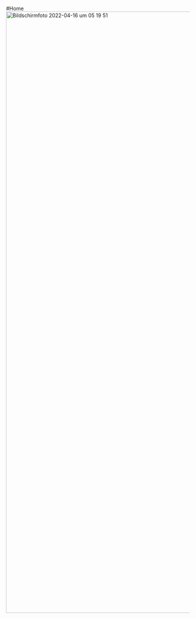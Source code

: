 #Home
<img width="1643" alt="Bildschirmfoto 2022-04-16 um 05 19 51" src="https://user-images.githubusercontent.com/54147030/163660787-f0c4005e-e7f9-40ff-a5ba-662e67d2c3a2.png">
